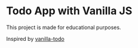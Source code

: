 # Todo App with Vanilla JS

This project is made for educational purposes.

Inspired by [vanilla-todo](https://github.com/developedbyed/vanilla-todo)
